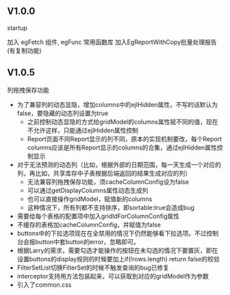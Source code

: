 ## V1.0.0  

startup

加入 egFetch 组件, egFunc 常用函数库
加入EgReportWithCopy批量处理报告(有复制功能)

## V1.0.5

列拖拽保存功能

- 为了兼容列的动态显隐，增加columns中的ejlHidden属性，不写的话默认为false，要隐藏的动态列设置为true
    - 之前控制动态显隐的方式给gridModel的columns属性赋不同的值，现在不允许这样，只能通过ejlHidden属性控制
    - Report页面不同Report显示的列不同，原本的实现机制要改，每个Report columns应该是所有Report显示的columns的合集，通过ejlHidden属性控制显示
- 对于无法预测的动态列（比如，根据外部的日期范围，每一天生成一个对应的列，再比如，共享库存中子表根据后端返回的结果生成对应的列）
    - 无法兼容列拖拽保存功能，须cacheColumnConfig设为false
    - 可以通过getDisplayColumns属性动态生成列
    - 也可以直接操作gridModel，赋值新的columns
    - 这种情况下，所有列都不支持排序，即sortable:true会造成bug
- 需要给每个表格的配置项中加入gridIdForColumnConfig属性
- 不缓存的表格加cacheColumnConfig，并赋值为false
- buttons中的下拉选项现在在全禁用的情况下仍然能够看下拉选项。不过控制台会报button中套button的error，忽略即可。
- 根据Larry的需求，需要勾选才能操作的按钮在未勾选的情况下要置灰，即在设置buttons的display规则的时候要加上if(!rows.length) return false的校验
- FilterSetList切换FilterSet的时候不触发查询的bug已修复
- interceptor支持用方法包装起来，可以获取到对应的gridModel作为参数
- 引入了common.css